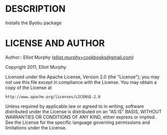 DESCRIPTION
===========

Installs the Byobu package

LICENSE AND AUTHOR
==================

Author:: Elliot Murphy (<elliot.murphy+cookbooks@gmail.com>)

Copyright 2011, Elliot Murphy

Licensed under the Apache License, Version 2.0 (the "License");
you may not use this file except in compliance with the License.
You may obtain a copy of the License at

    http://www.apache.org/licenses/LICENSE-2.0

Unless required by applicable law or agreed to in writing, software
distributed under the License is distributed on an "AS IS" BASIS,
WITHOUT WARRANTIES OR CONDITIONS OF ANY KIND, either express or implied.
See the License for the specific language governing permissions and
limitations under the License.
